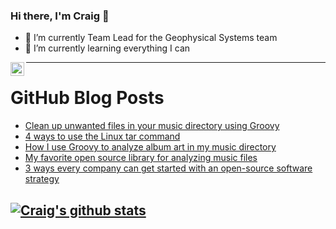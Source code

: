 ### Hi there, I'm Craig 👋

<!--
**CraigTeelFugro/CraigTeelFugro** is a ✨ _special_ ✨ repository because its `README.md` (this file) appears on your GitHub profile.

Here are some ideas to get you started:
-->

- 🔭 I’m currently Team Lead for the Geophysical Systems team
- 🌱 I’m currently learning everything I can

[<img align="left" alt="Craig Teel | LinkedIn" width="22px" src="https://cdn.jsdelivr.net/npm/simple-icons@v3/icons/linkedin.svg" />][linkedin]

---

# GitHub Blog Posts

<!-- BLOG-POST-LIST:START -->
- [Clean up unwanted files in your music directory using Groovy](https://opensource.com/article/22/8/remove-files-music-directory-groovy)
- [4 ways to use the Linux tar command](https://opensource.com/article/22/8/linux-tar-command)
- [How I use Groovy to analyze album art in my music directory](https://opensource.com/article/22/8/groovy-album-music-directory)
- [My favorite open source library for analyzing music files](https://opensource.com/article/22/8/analyze-music-files-jaudiotagger)
- [3 ways every company can get started with an open-source software strategy](https://github.blog/2022-08-26-3-ways-every-company-can-get-started-with-an-open-source-software-strategy/)
<!-- BLOG-POST-LIST:END -->

## [![Craig's github stats](https://github-readme-stats.vercel.app/api?username=craigteelfugro)](https://github.com/anuraghazra/github-readme-stats)


[linkedin]: https://linkedin.com/in/craig-teel-b8786771
